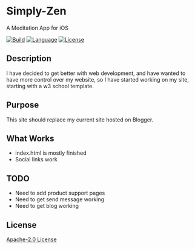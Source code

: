 # Simply-Zen
A Meditation App for iOS

[![Build](https://img.shields.io/badge/build-unfinished-yellow.svg)](https://simply-zen.firebaseapp.com)
[![Language](https://img.shields.io/badge/html-w3-blue.svg)](https://www.w3schools.com)
[![License](https://img.shields.io/badge/license-Apache--2.0-brightgreen.svg)](license.md)

## Description

I have decided to get better with web development, and have wanted to have more control over my website, so I have started working on my site, starting with a w3 school template.

## Purpose

This site should replace my current site hosted on Blogger.

## What Works

* index.html is mostly finished
* Social links work

## TODO

* Need to add product support pages
* Need to get send message working
* Need to get blog working

## License
[Apache-2.0 License](license.md)
